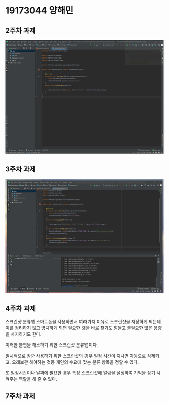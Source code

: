 # 19173044 양해민

## 2주차 과제
 <img width = "" height = "" src="./PNG/2주차.PNG"></img>

## 3주차 과제
 <img width = "" height = "" src="./PNG/3주차.PNG"></img>

## 4주차 과제
  스크린샷 분류앱
  스마트폰을 사용하면서 여러가지 이유로 스크린샷을 저장하게 되는데 이를 정리하지 않고 방치하게 되면 필요한 것을 바로 찾기도 힘들고 불필요한 많은 용량을 차지하기도 한다.
  
  이러한 불편을 해소하기 위한 스크린샷 분류앱이다. 
  
  일시적으로 잠깐 사용하기 위한 스크린샷의 경우 일정 시간이 지나면 자동으로 삭제되고, 오래보관 해야하는 것등 개인의 수요에 맞는 분류 항목을 정할 수 있다.
  
  또 일정시간이나 날짜에 필요한 경우 특정 스크린샷에 알람을 설정하여 기억을 상기 시켜주는 역할을 해 줄 수 있다.  
  
## 7주차 과제
